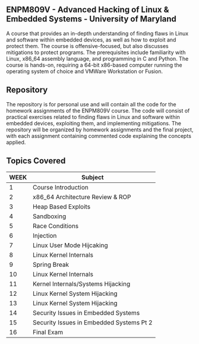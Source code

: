 ## ENPM809V - Advanced Hacking of Linux & Embedded Systems - University of Maryland
A course that provides an in-depth understanding of finding flaws in Linux and software within embedded devices, as well as how to exploit and protect them. The course is offensive-focused, but also discusses mitigations to protect programs. The prerequisites include familiarity with Linux, x86_64 assembly language, and programming in C and Python. The course is hands-on, requiring a 64-bit x86-based computer running the operating system of choice and VMWare Workstation or Fusion.

## Repository
The repository is for personal use and will contain all the code for the homework assignments of the ENPM809V course. The code will consist of practical exercises related to finding flaws in Linux and software within embedded devices, exploiting them, and implementing mitigations. The repository will be organized by homework assignments and the final project, with each assignment containing commented code explaining the concepts applied.

## Topics Covered
| WEEK | Subject                                  |
| ---- | ---------------------------------------- |
| 1    | Course Introduction                      |
| 2    | x86_64 Architecture Review & ROP         |
| 3    | Heap Based Exploits                      |
| 4    | Sandboxing                               |
| 5    | Race Conditions                          |
| 6    | Injection                                |
| 7    | Linux User Mode Hijcaking                |
| 8    | Linux Kernel Internals                   |
| 9    | Spring Break                             |
| 10   | Linux Kernel Internals                   |
| 11   | Kernel Internals/Systems Hijacking       |
| 12   | Linux Kernel System Hijacking            |
| 13   | Linux Kernel System Hijacking            |
| 14   | Security Issues in Embedded Systems      |
| 15   | Security Issues in Embedded Systems Pt 2 |
| 16   | Final Exam                               | 
